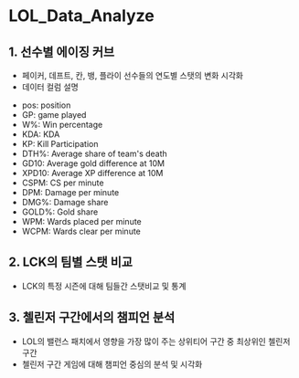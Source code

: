 # LOL_Data_Analyze  

## 1. 선수별 에이징 커브  
* 페이커, 데프트, 칸, 뱅, 플라이 선수들의 연도별 스탯의 변화 시각화  
* 데이터 컬럼 설명  
- pos: position  
- GP: game played  
- W%: Win percentage
- KDA: KDA
- KP: Kill Participation
- DTH%: Average share of team's death
- GD10: Average gold difference at 10M
- XPD10: Average XP difference at 10M  
- CSPM: CS per minute
- DPM: Damage per minute
- DMG%: Damage share
- GOLD%: Gold share
- WPM: Wards placed per minute
- WCPM: Wards clear per minute

## 2. LCK의 팀별 스탯 비교  
* LCK의 특정 시즌에 대해 팀들간 스탯비교 및 통계  

## 3. 첼린저 구간에서의 챔피언 분석  
* LOL의 밸런스 패치에서 영향을 가장 많이 주는 상위티어 구간 중 최상위인 첼린저 구간  
* 첼린저 구간 게임에 대해 챔피언 중심의 분석 및 시각화
